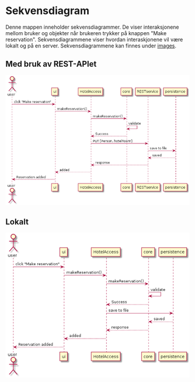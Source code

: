 # Sekvensdiagram

Denne mappen inneholder sekvensdiagrammer. De viser interaksjonene mellom bruker og objekter når brukeren trykker på knappen "Make reservation". Sekvensdiagrammene viser hvordan interaskjonene vil være lokalt og på en server. 
Sekvensdiagrammene kan finnes under [images](../images).

## Med bruk av REST-APIet
![Make reservation Rest](../images/makeReservationRest.PNG "Make reservation Rest")

## Lokalt
![Make reservation](../images/makeReservation.PNG "Make reservation")
